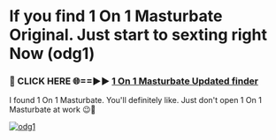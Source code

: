 # If you find 1 On 1 Masturbate Original. Just start to sexting right Now (odg1)

<h3>🔴 CLICK HERE 🌐==►► <a href="https://tinyurl.com/mtbk5fxa" rel="nofollow">1 On 1 Masturbate Updated finder</a></h3>

I found 1 On 1 Masturbate. You'll definitely like. Just don't open 1 On 1 Masturbate at work 😉💬

[![odg1](https://i.imgur.com/Q8WKrnY.jpeg)](https://tinyurl.com/mtbk5fxa)
